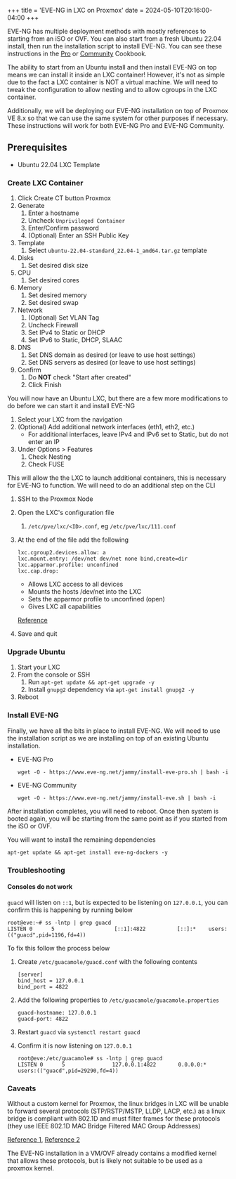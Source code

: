 +++
title = 'EVE-NG in LXC on Proxmox' 
date = 2024-05-10T20:16:00-04:00
+++

EVE-NG has multiple deployment methods with mostly references to starting from an iSO or OVF. You can also start from a fresh Ubuntu 22.04 install, then run the installation script to install EVE-NG. You can see these instructions in the [Pro](https://www.eve-ng.net/index.php/documentation/professional-cookbook/) or [Community](https://www.eve-ng.net/index.php/documentation/community-cookbook/) Cookbook.

The ability to start from an Ubuntu install and then install EVE-NG on top means we can install it inside an LXC container! However, it's not as simple due to the fact a LXC container is NOT a virtual machine. We will need to tweak the configuration to allow nesting and to allow cgroups in the LXC container.

Additionally, we will be deploying our EVE-NG installation on top of Proxmox VE 8.x so that we can use the same system for other purposes if necessary. These instructions will work for both EVE-NG Pro and EVE-NG Community.

## Prerequisites

* Ubuntu 22.04 LXC Template

### Create LXC Container

1. Click Create CT button Proxmox
2. Generate
    1. Enter a hostname
    2. Uncheck `Unprivileged Container`
    3. Enter/Confirm password
    4. (Optional) Enter an SSH Public Key
3. Template
    1. Select `ubuntu-22.04-standard_22.04-1_amd64.tar.gz` template
4. Disks
    1. Set desired disk size
5. CPU
    1. Set desired cores
6. Memory
    1. Set desired memory
    2. Set desired swap
7. Network
    1. (Optional) Set VLAN Tag
    2. Uncheck Firewall
    3. Set IPv4 to Static or DHCP
    3. Set IPv6 to Static, DHCP, SLAAC
8. DNS
    1. Set DNS domain as desired (or leave to use host settings)
    2. Set DNS servers as desired (or leave to use host settings)
9. Confirm
    1. Do **NOT** check "Start after created"
    2. Click Finish

You will now have an Ubuntu LXC, but there are a few more modifications to do before we can start it and install EVE-NG

1. Select your LXC from the navigation
2. (Optional) Add additional network interfaces (eth1, eth2, etc.)
    * For additional interfaces, leave IPv4 and IPv6 set to Static, but do not enter an IP
3. Under Options > Features
    1. Check Nesting
    2. Check FUSE

This will allow the the LXC to launch additional containers, this is necessary for EVE-NG to function. We will need to do an additional step on the CLI

1. SSH to the Proxmox Node
2. Open the LXC's configuration file
    1. `/etc/pve/lxc/<ID>.conf`, eg `/etc/pve/lxc/111.conf`
3. At the end of the file add the following

    ```
    lxc.cgroup2.devices.allow: a
    lxc.mount.entry: /dev/net dev/net none bind,create=dir
    lxc.apparmor.profile: unconfined
    lxc.cap.drop:
    ```

    * Allows LXC access to all devices
    * Mounts the hosts /dev/net into the LXC
    * Sets the apparmor profile to unconfined (open)
    * Gives LXC all capabilities

    [Reference](https://linuxcontainers.org/lxc/manpages/man5/lxc.container.conf.5.html)

4. Save and quit

### Upgrade Ubuntu

1. Start your LXC
2. From the console or SSH
    1. Run `apt-get update && apt-get upgrade -y`
    2. Install `gnupg2` dependency via `apt-get install gnupg2 -y`
3. Reboot

### Install EVE-NG

Finally, we have all the bits in place to install EVE-NG. We will need to use the installation script as we are installing on top of an existing Ubuntu installation.

* EVE-NG Pro

    ```
    wget -O - https://www.eve-ng.net/jammy/install-eve-pro.sh | bash -i
    ```

* EVE-NG Community

    ```
    wget -O - https://www.eve-ng.net/jammy/install-eve.sh | bash -i
    ```

After installation completes, you will need to reboot. Once then system is booted again, you will be starting from the same point as if you started from the iSO or OVF.

You will want to install the remaining dependencies

```
apt-get update && apt-get install eve-ng-dockers -y
```

### Troubleshooting

#### Consoles do not work

`guacd` will listen on `::1`, but is expected to be listening on `127.0.0.1`, you can confirm this is happening by running below

```
root@eve:~# ss -lntp | grep guacd
LISTEN 0      5                   [::1]:4822          [::]:*    users:(("guacd",pid=1196,fd=4))
```

To fix this follow the process below

1. Create `/etc/guacamole/guacd.conf` with the following contents

    ```
    [server]
    bind_host = 127.0.0.1
    bind_port = 4822
    ```

2. Add the following properties to `/etc/guacamole/guacamole.properties`

    ```
    guacd-hostname: 127.0.0.1
    guacd-port: 4822
    ```

3. Restart `guacd` via `systemctl restart guacd`

4. Confirm it is now listening on `127.0.0.1`

    ```
    root@eve:/etc/guacamole# ss -lntp | grep guacd
    LISTEN 0      5               127.0.0.1:4822       0.0.0.0:*    users:(("guacd",pid=29290,fd=4))
    ```

### Caveats

Without a custom kernel for Proxmox, the linux bridges in LXC will be unable to forward several protocols (STP/RSTP/MSTP, LLDP, LACP, etc.) as a linux bridge is compliant with 802.1D and must filter frames for these protocols (they use IEEE 802.1D MAC Bridge Filtered MAC Group Addresses)

[Reference 1](https://interestingtraffic.nl/2017/11/21/an-oddly-specific-post-about-group_fwd_mask/), [Reference 2](https://blog.ipspace.net/2020/12/linux-bridge-lldp.html)

The EVE-NG installation in a VM/OVF already contains a modified kernel that allows these protocols, but is likely not suitable to be used as a proxmox kernel.

